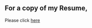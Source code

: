 ## For a copy of my Resume,

 Please click [here](https://github.com/FiberMoose/theautomation.pro/resume.pdf)

